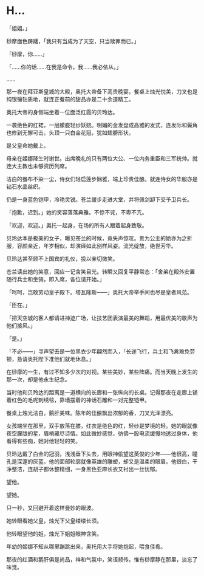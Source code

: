 # H…

「姐姐。」

桫摩面色踌躇，「我只有当成为了天空，只当赎罪而已。」

「桫摩，你……」

「……你的话……在我是命令，我……我必依从。」

……

那一夜在拜亚斯皇城的大殿，奥托大帝备下高贵晚宴。餐桌上烛光悦美，刀叉也是纯银镶钻质地，就连正餐前的甜品亦是二十余道精工。

奥托大帝的身侧端坐着一位面泛红霞的贝玲达。

一袭绝色的红裙，一层朦胧轻纱妖娆。明媚的金发盘成高雅的发式，连发际和鬓角也修到无懈可击。头顶一只白金花冠，犹如翅膀形状。

是父皇命她戴上。

母亲在姬娜降生时谢世。出席晚礼的只有两位大公、一位内务重臣和三军统帅。就连大主教也未够资历列席。

洁白的餐布不染一尘，侍女们轻启莲步娴雅，端上珍贵佳酿。就连侍女的华服亦是钻石水晶丝织。

仍是一身蓝色铠甲，冷艳灵锐。苍兰缓步走进大堂，并将佩剑卸下交予卫兵长。

「抱歉，迟到。」她的笑容落落典雅。不惊不诧，不卑不亢。

「欢迎，欢迎。」奥托一起身，在场的所有人跟着起身致敬。

贝玲达本是极美的女子，曝见苍兰的时候，竟失声惊叹。贵为公主的她亦为之折服，容颜亲近，年岁相似，却演绎如此别样风姿。流光绽放，绝世芳华。

贝玲达甚至顾不上国宾的礼仪，投以亲切微笑。

苍兰读出她的笑意，回应一记含笑目光。转瞬又回复平静常态：「舍弟在殿外安置随行兵士和坐骑，即入席，各位请开始。」

「呵呵，岂敢劳动皇子殿下。塔瓦隆斯——」奥托大帝举手间也尽是皇者风范。

「臣在。」

「把天空城的客人都请进神迹广场，让技艺团表演最美的舞蹈，用最优美的歌声为他们接风。」

「是。」

「不必——」寻声望去是一位黑衣少年翩然而入，「长途飞行，兵士和飞禽难免劳顿，恳请奥托陛下准他们就地休息。」

在桫摩的一生，有过不知多少次的对视。某些美妙，某些阵痛。而当天晚上发生的那一次，却是他永生纪念。

当时他和贝玲达的距离是一道横向的长廊和一张纵向的长桌。记得那夜在走廊上铺着红色的毛呢刺绣毯，靠墙摆着的神话石雕和一对完整铠甲。

餐桌上烛光洁白，鹅肝美味。陈年的佳酿飘出浓郁的香，刀叉光泽漂亮。

女孩端坐在那里，双手放落在膝，红衣是绝色的红，轻纱是梦境的轻。她的眼就像夜空朦胧的星，眉梢藏尽诗情。如此微妙感觉，彷佛一股电流缓慢地透过身体，他看得有些痴，她对他轻轻的笑。

贝玲达戴了白金的冠羽，浅浅垂下头去，用眼神偷望这英俊的少年——他很高，瞳孔是深邃的灰蓝。他的面部轮廓就像英雄的雕塑，却又是温柔的眼眉。他很白，干净整洁，连胡子都休整精细，一身黑色亚麻长衣又衬出一丝忧郁。

望他。

望她。

只一秒，又回避开着这样曼妙的眼波。

她转眼看她父皇，烛光下父皇缕缕长须。

他转眼望他的姐，烛光下姐姐眼神含笑。

年幼的姬娜不知从哪里蹦跳出来，奥托用大手将她抱起，喂食佳肴。

那夜的红酒和鹅肝俱是尚品，祥和气氛中，笑语频传。惟有桫摩静在那里，淡忘了味觉。

